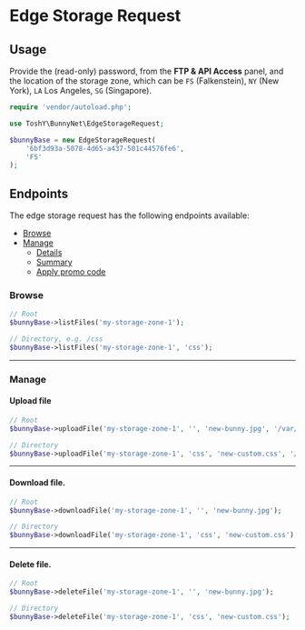 # Edge Storage Request

## Usage

Provide the (read-only) password, from the **FTP & API Access** panel, and the 
location of the storage zone, which can be `FS` (Falkenstein), `NY` (New York), `LA` Los Angeles, 
`SG` (Singapore).
```php
require 'vendor/autoload.php';

use ToshY\BunnyNet\EdgeStorageRequest;

$bunnyBase = new EdgeStorageRequest(
    '6bf3d93a-5078-4d65-a437-501c44576fe6',
    'FS'
);
```

## Endpoints

The edge storage request has the following endpoints available:

* [Browse](#browse)
* [Manage](#manage)
    * [Details](#get-billing-details)
    * [Summary](#get-billing-summary)
    * [Apply promo code](#apply-promo-code)

### Browse
```php
// Root
$bunnyBase->listFiles('my-storage-zone-1');

// Directory, e.g. /css
$bunnyBase->listFiles('my-storage-zone-1', 'css');
```
---
### Manage
#### Upload file
```php
// Root
$bunnyBase->uploadFile('my-storage-zone-1', '', 'new-bunny.jpg', '/var/www/html/bunny.jpg');

// Directory
$bunnyBase->uploadFile('my-storage-zone-1', 'css', 'new-custom.css', '/var/www/html/custom.css');
```
---
#### Download file.
```php
// Root
$bunnyBase->downloadFile('my-storage-zone-1', '', 'new-bunny.jpg');

// Directory
$bunnyBase->downloadFile('my-storage-zone-1', 'css', 'new-custom.css');
```
---
#### Delete file.
```php
// Root
$bunnyBase->deleteFile('my-storage-zone-1', '', 'new-bunny.jpg');

// Directory
$bunnyBase->deleteFile('my-storage-zone-1', 'css', 'new-custom.css');
```